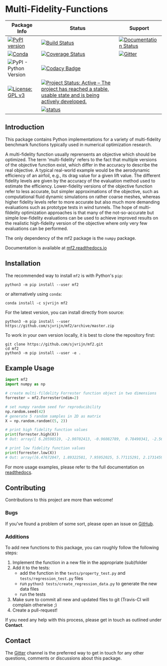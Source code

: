 # Multi-Fidelity-Functions

| Package Info | Status | Support |
|--------------|--------|---------|
| [![PyPI version](https://badge.fury.io/py/mf2.svg)](https://badge.fury.io/py/mf2) | [![Build Status](https://travis-ci.org/sjvrijn/mf2.svg?branch=master)](https://travis-ci.org/sjvrijn/mf2) | [![Documentation Status](https://readthedocs.org/projects/mf2/badge/?version=latest)][docs-badge] |
| [![Conda](https://img.shields.io/conda/v/sjvrijn/mf2)](https://anaconda.org/sjvrijn/mf2) | [![Coverage Status](https://coveralls.io/repos/github/sjvrijn/mf2/badge.svg?branch=master)](https://coveralls.io/github/sjvrijn/mf2?branch=master) | [![Gitter](https://badges.gitter.im/pymf2/community.svg)][gitter-badge] |
| ![PyPI - Python Version](https://img.shields.io/pypi/pyversions/mf2) | [![Codacy Badge](https://api.codacy.com/project/badge/Grade/54144e7d406b4558a14996b06a89adf8)](https://www.codacy.com/manual/sjvrijn/mf2?utm_source=github.com&amp;utm_medium=referral&amp;utm_content=sjvrijn/mf2&amp;utm_campaign=Badge_Grade) | |
| [![License: GPL v3](https://img.shields.io/badge/License-GPLv3-blue.svg)](https://www.gnu.org/licenses/gpl-3.0) | [![Project Status: Active – The project has reached a stable, usable state and is being actively developed.](https://www.repostatus.org/badges/latest/active.svg)](https://www.repostatus.org/#active) | |
| | [![status](https://joss.theoj.org/papers/2575e93fc693c5c3bfa8736c60c35398/status.svg)](https://joss.theoj.org/papers/2575e93fc693c5c3bfa8736c60c35398) | |

## Introduction

This package contains Python implementations for a variety of multi-fidelity
benchmark functions typically used in numerical optimization research.

A multi-fidelity function usually reprensents an objective which should be
optimized. The term 'multi-fidelity' refers to the fact that multiple versions
of the objective function exist, which differ in the accuracy to describe the
real objective. A typical real-world example would be the aerodynamic
efficiency of an airfoil, e.g., its drag value for a given lift value. The
different fidelity levels are given by the accuracy of the evaluation method
used to estimate the efficiency. Lower-fidelity versions of the objective
function refer to less accurate, but simpler approximations of the objective,
such as computational fluid dynamic simulations on rather coarse meshes,
whereas higher fidelity levels refer to more accurate but also much more
demanding evaluations such as prototype tests in wind tunnels. The hope of
multi-fildelity optimization approaches is that many of the not-so-accurate but
simple low-fidelity evaluations can be used to achieve improved results on the
realistic high-fidelity version of the objective where only very few
evaluations can be performed.

The only dependency of the mf2 package is the `numpy` package.

Documentation is available at [mf2.readthedocs.io](https://mf2.readthedocs.io/en/latest/)

## Installation

The recommended way to install `mf2` is with Python's `pip`:
```
python3 -m pip install --user mf2
```
or alternatively using `conda`:
```
conda install -c sjvrijn mf2
```

For the latest version, you can install directly from source:
```
python3 -m pip install --user https://github.com/sjvrijn/mf2/archive/master.zip
```

To work in your own version locally, it is best to clone the repository first:
```
git clone https://github.com/sjvrijn/mf2.git
cd mf2
python3 -m pip install --user -e .
```

## Example Usage

```python
import mf2
import numpy as np

# create multi-fildelity Forrester function object in two dimensions
forrester = mf2.Forrester(ndim=2)

# set numpy random seed for reproducibility
np.random.seed(42)
# generate 5 random samples in 2D as matrix
X = np.random.random((5, 2))

# print high fidelity function values
print(forrester.high(X))
# Out: array([ 6.20598519, -2.90702413, -0.96082789,  0.78490341, -2.56183228])

# print low fidelity function values
print(forrester.low(X))
# Out: array([6.47672047, 1.89322581, 7.95952025, 5.77115291, 2.17314591])
```

For more usage examples, please refer to the full documentation on
[readthedocs][docs].

## Contributing

Contributions to this project are more than welcome!

### Bugs
If you've found a problem of some sort, please open an issue on
[GitHub][new-issue].

### Additions
To add new functions to this package, you can roughly follow the following
steps:

1. Implement the function in a new file in the appropriate (sub)folder
2. Add it to the tests:
   * add the function in the `tests/property_test.py` and
   `tests/regression_test.py` files
   * run `python3 tests/create_regression_data.py` to generate the new
   data files
   * run the tests
3. Make sure to commit all new and updated files to git (Travis-CI will
complain otherwise ;)
4. Create a pull-request!

If you need any help with this process, please get in touch as outlined under
**Contact**.

## Contact

The [Gitter][gitter] channel is the preferred way to get in touch for any other
questions, comments or discussions about this package.

[docs]:         https://mf2.readthedocs.io/en/latest/
[docs-badge]:   https://mf2.readthedocs.io/en/latest/?badge=latest
[gitter]:       https://gitter.im/pymf2/community
[gitter-badge]: https://gitter.im/pymf2/community?utm_source=badge&utm_medium=badge&utm_campaign=pr-badge
[new-issue]:    https://github.com/sjvrijn/mf2/issues/new
